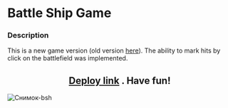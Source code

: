 # Battle Ship Game

### Description
This is a new game version (old version [here](https://github.com/PesukarhuTG/battleship-game)). The ability to mark hits by click on the battlefield was implemented.

<h2 align="center"><a href="https://pesukarhutg.github.io/battleship-game2/" >Deploy link</a> . Have fun!</h2>


![Снимок-bsh](https://user-images.githubusercontent.com/39487464/209466910-0757bf33-84c7-410f-a958-e436d2a97bd8.JPG)
